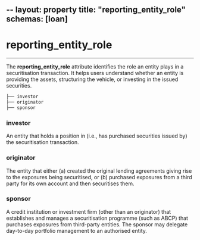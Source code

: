 --
layout:		property
title:		"reporting_entity_role"
schemas:	[loan]
---

# reporting_entity_role

---

The **reporting_entity_role** attribute identifies the role an entity plays in a securitisation transaction. It helps users understand whether an entity is providing the assets, structuring the vehicle, or investing in the issued securities.

```bash
├── investor
├── originator
├── sponsor
```

### investor
An entity that holds a position in (i.e., has purchased securities issued by) the securitisation transaction.

### originator
The entity that either (a) created the original lending agreements giving rise to the exposures being securitised, or (b) purchased exposures from a third party for its own account and then securitises them.


### sponsor
A credit institution or investment firm (other than an originator) that establishes and manages a securitisation programme (such as ABCP) that purchases exposures from third-party entities. The sponsor may delegate day-to-day portfolio management to an authorised entity.


